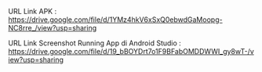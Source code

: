 URL Link APK : https://drive.google.com/file/d/1YMz4hkV6xSxQ0ebwdGaMoopg-NC8rre_/view?usp=sharing

URL Link Screenshot Running App di Android Studio : https://drive.google.com/file/d/19_bBOYDrt7o1F9BFabOMDDWWI_gy8wT-/view?usp=sharing
